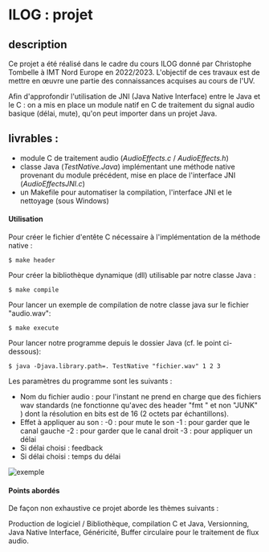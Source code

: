 # ILOG : projet

## description

Ce projet a été réalisé dans le cadre du cours ILOG  donné par Christophe Tombelle à IMT Nord Europe en 2022/2023.
L'objectif de ces travaux est de mettre en œuvre une partie des connaissances acquises au cours de l'UV. 

Afin d'approfondir l'utilisation de JNI (Java Native Interface) entre le Java et le C : on a mis en place un module natif en C de traitement du signal audio basique (délai, mute), qu'on peut importer dans un projet Java.

## livrables  :

 - module C de traitement audio (*AudioEffects.c* / *AudioEffects.h*)
 - classe Java (*TestNative.Java*) implémentant une méthode native provenant du module précédent, mise en place de l'interface JNI (*AudioEffectsJNI.c*)
 - un Makefile pour automatiser la compilation, l'interface JNI et le nettoyage (sous Windows)

#### Utilisation
Pour créer le fichier d'entête C nécessaire à l'implémentation de la méthode native :
```
$ make header
```
Pour créer la bibliothèque dynamique (dll) utilisable par notre classe Java : 
```
$ make compile
```
Pour lancer un exemple de compilation de notre classe java sur le fichier "audio.wav":
```
$ make execute
```
Pour lancer notre programme depuis le dossier Java (cf. le point ci-dessous):
```
$ java -Djava.library.path=. TestNative "fichier.wav" 1 2 3
```
Les paramètres du programme sont les suivants :

 - Nom du fichier audio : pour l'instant ne prend en charge que des fichiers wav standards (ne fonctionne qu'avec des header "fmt " et non "JUNK" ) dont la résolution en bits est de 16 (2 octets par échantillons).
 - Effet à appliquer au son : 
 -0 : pour mute le son
 -1 : pour garder que le canal gauche
 -2 : pour garder que le canal droit
 -3 : pour appliquer un délai
 - Si délai choisi : feedback 
 - Si délai choisi : temps du délai

![exemple](https://raw.github.com/IMTEmil/ILOGProjet/example.png)

#### Points abordés
De façon non exhaustive ce projet aborde les thèmes suivants :

 Production de logiciel / Bibliothèque, 
 compilation C et Java, 
 Versionning,
 Java Native Interface, 
 Généricité,
 Buffer circulaire pour le traitement de flux audio.
